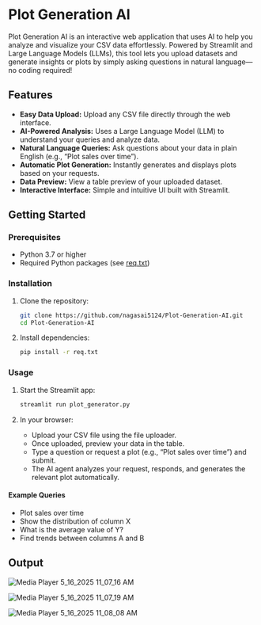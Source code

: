 # Plot Generation AI

Plot Generation AI is an interactive web application that uses AI to help you analyze and visualize your CSV data effortlessly. Powered by Streamlit and Large Language Models (LLMs), this tool lets you upload datasets and generate insights or plots by simply asking questions in natural language—no coding required!

## Features

- **Easy Data Upload:** Upload any CSV file directly through the web interface.
- **AI-Powered Analysis:** Uses a Large Language Model (LLM) to understand your queries and analyze data.
- **Natural Language Queries:** Ask questions about your data in plain English (e.g., “Plot sales over time”).
- **Automatic Plot Generation:** Instantly generates and displays plots based on your requests.
- **Data Preview:** View a table preview of your uploaded dataset.
- **Interactive Interface:** Simple and intuitive UI built with Streamlit.

## Getting Started

### Prerequisites

- Python 3.7 or higher
- Required Python packages (see [req.txt](req.txt))

### Installation

1. Clone the repository:
   ```bash
   git clone https://github.com/nagasai5124/Plot-Generation-AI.git
   cd Plot-Generation-AI
   ```

2. Install dependencies:
   ```bash
   pip install -r req.txt
   ```

### Usage

1. Start the Streamlit app:
   ```bash
   streamlit run plot_generator.py
   ```

2. In your browser:
   - Upload your CSV file using the file uploader.
   - Once uploaded, preview your data in the table.
   - Type a question or request a plot (e.g., “Plot sales over time”) and submit.
   - The AI agent analyzes your request, responds, and generates the relevant plot automatically.

#### Example Queries
- Plot sales over time
- Show the distribution of column X
- What is the average value of Y?
- Find trends between columns A and B

## Output

![Media Player 5_16_2025 11_07_16 AM](https://github.com/user-attachments/assets/453499d1-0996-4074-a064-873e1a838919)

![Media Player 5_16_2025 11_07_19 AM](https://github.com/user-attachments/assets/6368e88b-c0bc-4219-9f94-e382e12490d8)

![Media Player 5_16_2025 11_08_08 AM](https://github.com/user-attachments/assets/8d63b38b-4747-4d87-b289-18732a23d2b3)

